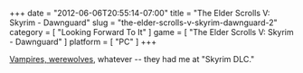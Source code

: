 +++
date = "2012-06-06T20:55:14-07:00"
title = "The Elder Scrolls V: Skyrim - Dawnguard"
slug = "the-elder-scrolls-v-skyrim-dawnguard-2"
category = [ "Looking Forward To It" ]
game = [ "The Elder Scrolls V: Skyrim - Dawnguard" ]
platform = [ "PC" ]
+++

<a href="http://www.joystiq.com/2012/05/31/skyrims-first-dawnguard-dlc-trailer-loosed-ahead-of-e3/">Vampires, werewolves</a>, whatever -- they had me at "Skyrim DLC."
